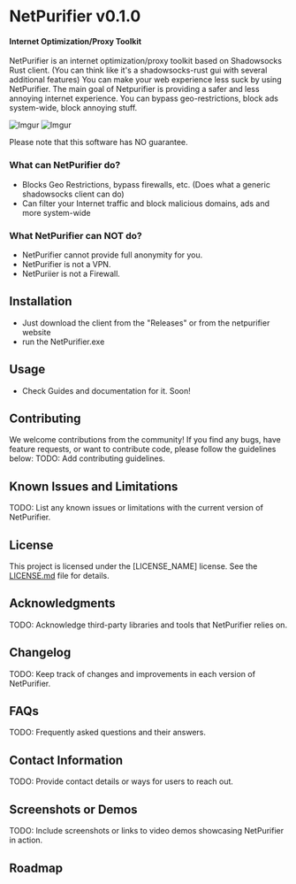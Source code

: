 # NetPurifier v0.1.0
#### Internet Optimization/Proxy Toolkit

NetPurifier is an internet optimization/proxy toolkit based on Shadowsocks Rust client. (You can think like it's a shadowsocks-rust gui with several additional features) You can make your web experience less suck by using NetPurifier. The main goal of Netpurifier is providing a safer and less annoying internet experience. You can bypass geo-restrictions, block ads system-wide, block annoying stuff.

![Imgur](https://imgur.com/m4fde8d.png)
![Imgur](https://imgur.com/Ra8CI0W.png)



Please note that this software has NO guarantee.

### What can NetPurifier do?
- Blocks Geo Restrictions, bypass firewalls, etc. (Does what a generic shadowsocks client can do)
- Can filter your Internet traffic and block malicious domains, ads and more system-wide

### What NetPurifier can NOT do?
- NetPurifier cannot provide full anonymity for you.
- NetPurifier is not a VPN.
- NetPuriier is not a Firewall.

## Installation
 - Just download the client from the "Releases" or from the netpurifier website
 - run the NetPurifier.exe

## Usage
- Check Guides and documentation for it. Soon!

## Contributing
We welcome contributions from the community! If you find any bugs, have feature requests, or want to contribute code, please follow the guidelines below:
TODO: Add contributing guidelines.

## Known Issues and Limitations
TODO: List any known issues or limitations with the current version of NetPurifier.

## License
This project is licensed under the [LICENSE_NAME] license. See the [LICENSE.md](LICENSE.md) file for details.

## Acknowledgments
TODO: Acknowledge third-party libraries and tools that NetPurifier relies on.

## Changelog
TODO: Keep track of changes and improvements in each version of NetPurifier.

## FAQs
TODO: Frequently asked questions and their answers.

## Contact Information
TODO: Provide contact details or ways for users to reach out.

## Screenshots or Demos
TODO: Include screenshots or links to video demos showcasing NetPurifier in action.

## Roadmap

